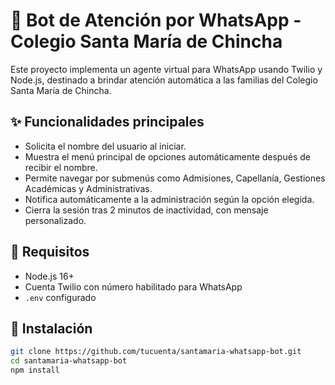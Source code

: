 # 🤖 Bot de Atención por WhatsApp - Colegio Santa María de Chincha

Este proyecto implementa un agente virtual para WhatsApp usando Twilio y Node.js, destinado a brindar atención automática a las familias del Colegio Santa María de Chincha.

## ✨ Funcionalidades principales

- Solicita el nombre del usuario al iniciar.
- Muestra el menú principal de opciones automáticamente después de recibir el nombre.
- Permite navegar por submenús como Admisiones, Capellanía, Gestiones Académicas y Administrativas.
- Notifica automáticamente a la administración según la opción elegida.
- Cierra la sesión tras 2 minutos de inactividad, con mensaje personalizado.

## 🚀 Requisitos

- Node.js 16+
- Cuenta Twilio con número habilitado para WhatsApp
- `.env` configurado

## 🔧 Instalación

```bash
git clone https://github.com/tucuenta/santamaria-whatsapp-bot.git
cd santamaria-whatsapp-bot
npm install
